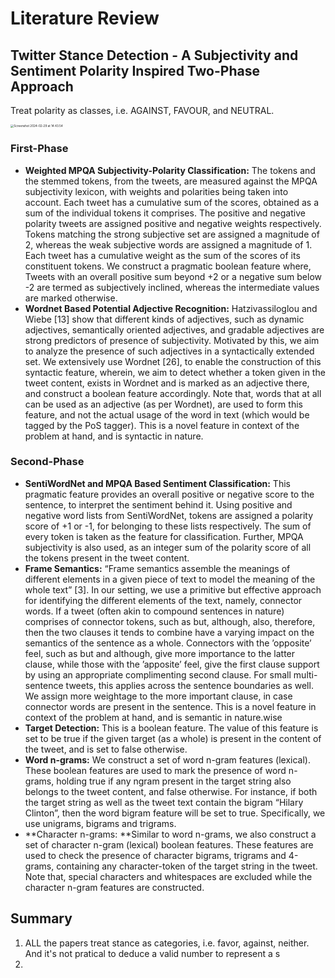 # Literature Review

## Twitter Stance Detection - A Subjectivity and Sentiment Polarity Inspired Two-Phase Approach

Treat polarity as classes, i.e. AGAINST, FAVOUR, and NEUTRAL.

<img src="/Users/tyrionhuu/Library/Application%20Support/typora-user-images/Screenshot%202024-02-29%20at%2014.43.54.png" alt="Screenshot 2024-02-29 at 14.43.54" style="zoom: 33%;" />

### First-Phase

- **Weighted MPQA Subjectivity-Polarity Classification:** The tokens and the stemmed tokens, from the tweets, are measured against the MPQA subjectivity lexicon, with weights and polarities being taken into account. Each tweet has a cumulative sum of the scores, obtained as a sum of the individual tokens it comprises. The positive and negative polarity tweets are assigned positive and negative weights respectively. Tokens matching the strong subjective set are assigned a magnitude of 2, whereas the weak subjective words are assigned a magnitude of 1. Each tweet has a cumulative weight as the sum of the scores of its constituent tokens. We construct a pragmatic boolean feature where, Tweets with an overall positive sum beyond +2 or a negative sum below -2 are termed as subjectively inclined, whereas the intermediate values are marked otherwise.
- **Wordnet Based Potential Adjective Recognition:** Hatzivassiloglou and Wiebe [13] show that different kinds of adjectives, such as dynamic adjectives, semantically oriented adjectives, and gradable adjectives are strong predictors of presence of subjectivity. Motivated by this, we aim to analyze the presence of such adjectives in a syntactically extended set. We extensively use Wordnet [26], to enable the construction of this syntactic feature, wherein, we aim to detect whether a token given in the tweet content, exists in Wordnet and is marked as an adjective there, and construct a boolean feature accordingly. Note that, words that at all can be used as an adjective (as per Wordnet), are used to form this feature, and not the actual usage of the word in text (which would be tagged by the PoS tagger). This is a novel feature in context of the problem at hand, and is syntactic in nature.

### Second-Phase

- **SentiWordNet and MPQA Based Sentiment Classification:** This pragmatic feature provides an overall positive or negative score to the sentence, to interpret the sentiment behind it. Using positive and negative word lists from SentiWordNet, tokens are assigned a polarity score of +1 or -1, for belonging to these lists respectively. The sum of every token is taken as the feature for classification. Further, MPQA subjectivity is also used, as an integer sum of the polarity score of all the tokens present in the tweet content.
- **Frame Semantics:** “Frame semantics assemble the meanings of different elements in a given piece of text to model the meaning of the whole text” [3]. In our setting, we use a primitive but effective approach for identifying the different elements of the text, namely, connector words. If a tweet (often akin to compound sentences in nature) comprises of connector tokens, such as but, although, also, therefore, then the two clauses it tends to combine have a varying impact on the semantics of the sentence as a whole. Connectors with the ’opposite’ feel, such as but and although, give more importance to the latter clause, while those with the ’apposite’ feel, give the first clause support by using an appropriate complimenting second clause. For small multi-sentence tweets, this applies across the sentence boundaries as well. We assign more weightage to the more important clause, in case connector words are present in the sentence. This is a novel feature in context of the problem at hand, and is semantic in nature.wise
- **Target Detection:** This is a boolean feature. The value of this feature is set to be true if the given target (as a whole) is present in the content of the tweet, and is set to false otherwise.
- **Word n-grams:** We construct a set of word n-gram features (lexical). These boolean features are used to mark the presence of word n-grams, holding true if any ngram present in the target string also belongs to the tweet content, and false otherwise. For instance, if both the target string as well as the tweet text contain the bigram “Hilary Clinton”, then the word bigram feature will be set to true. Specifically, we use unigrams, bigrams and trigrams.
- **Character n-grams: **Similar to word n-grams, we also construct a set of character n-gram (lexical) boolean features. These features are used to check the presence of character bigrams, trigrams and 4-grams, containing any character-token of the target string in the tweet. Note that, special characters and whitespaces are excluded while the character n-gram features are constructed.

## Summary

1. ALL the papers treat stance as categories, i.e. favor, against, neither. And it's not pratical to deduce a valid number to represent a s
2. 